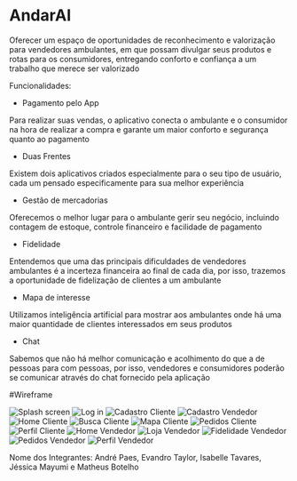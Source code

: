 # AndarAI
 Oferecer um espaço de oportunidades de reconhecimento e valorização para vendedores ambulantes, em que possam divulgar seus produtos e rotas para os consumidores, entregando conforto e confiança a um trabalho que merece ser valorizado

Funcionalidades:
- Pagamento pelo App

Para realizar suas vendas, o aplicativo conecta o ambulante e o consumidor na hora de realizar a compra e garante um maior conforto e segurança quanto ao pagamento
- Duas Frentes

Existem dois aplicativos criados especialmente para o seu tipo de usuário, cada um pensado especificamente para sua melhor experiência
- Gestão de mercadorias

Oferecemos o melhor lugar para o ambulante gerir seu negócio, incluindo contagem de estoque, controle financeiro e facilidade de pagamento
- Fidelidade

Entendemos que uma das principais dificuldades de vendedores ambulantes é a incerteza financeira ao final de cada dia, por isso, trazemos a oportunidade de fidelização de clientes a um ambulante
- Mapa de interesse

Utilizamos inteligência artificial para mostrar aos ambulantes onde há uma maior quantidade de clientes interessados em seus produtos
- Chat

Sabemos que não há melhor comunicação e acolhimento do que a de pessoas para com pessoas, por isso, vendedores e consumidores poderão se comunicar através do chat fornecido pela aplicação 

#Wireframe

![Splash screen](https://github.com/andarai-project/AndarAI/blob/main/WireFrame%20AndarA%C3%AD/1%20-Splach%20Screen.png?raw=true) ![Log in](https://github.com/andarai-project/AndarAI/blob/main/WireFrame%20AndarA%C3%AD/7-%20Log%20in.png?raw=true) ![Cadastro Cliente](https://github.com/andarai-project/AndarAI/blob/main/WireFrame%20AndarA%C3%AD/8-%20Cadastro%20C.png?raw=true) ![Cadastro Vendedor](https://github.com/andarai-project/AndarAI/blob/main/WireFrame%20AndarA%C3%AD/9-%20Cadastro%20V.png?raw=true) ![Home Cliente](https://github.com/andarai-project/AndarAI/blob/main/WireFrame%20AndarA%C3%AD/2-%20Home%20C.png?raw=true) ![Busca Cliente](https://github.com/andarai-project/AndarAI/blob/main/WireFrame%20AndarA%C3%AD/4%20-Busca%20C.png?raw=true) ![Mapa Cliente](https://github.com/andarai-project/AndarAI/blob/main/WireFrame%20AndarA%C3%AD/3-%20Mapa%20C.png?raw=true) ![Pedidos Cliente](https://github.com/andarai-project/AndarAI/blob/main/WireFrame%20AndarA%C3%AD/5%20-Pedidos%20C.png?raw=true) ![Perfil Cliente](https://github.com/andarai-project/AndarAI/blob/main/WireFrame%20AndarA%C3%AD/6-%20Perfil%20C.png?raw=true) ![Home Vendedor](https://github.com/andarai-project/AndarAI/blob/main/WireFrame%20AndarA%C3%AD/10-%20Home%20V.png?raw=true) ![Loja Vendedor](https://github.com/andarai-project/AndarAI/blob/main/WireFrame%20AndarA%C3%AD/12-%20Loja%20V.png?raw=true) ![Fidelidade Vendedor](https://github.com/andarai-project/AndarAI/blob/main/WireFrame%20AndarA%C3%AD/13-%20Fidelidade%20V.png?raw=true) ![Pedidos Vendedor](https://github.com/andarai-project/AndarAI/blob/main/WireFrame%20AndarA%C3%AD/14-%20Pedidos%20V.png?raw=true) ![Perfil Vendedor](https://github.com/andarai-project/AndarAI/blob/main/WireFrame%20AndarA%C3%AD/15-%20Perfil%20V.png?raw=true)

Nome dos Integrantes: André Paes, Evandro Taylor, Isabelle Tavares, Jéssica Mayumi e Matheus Botelho
